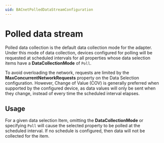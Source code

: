 ```yaml
---
uid: BACnetPolledDataStreamConfiguration
---
```


# Polled data stream

Polled data collection is the default data collection mode for the adapter. Under this mode of data collection, devices configured for polling will be requested at scheduled intervals for all properties whose data selection items have a **DataCollectionMode** of `Poll`. 

To avoid overloading the network, requests are limited by the **MaxConcurrentNetworkRequests** property on the Data Selection configuration. However, Change of Value (COV) is generally preferred when supported by the configured device, as data values will only be sent when they change, instead of every time the scheduled interval elapses.

## Usage

For a given data selection Item, omitting the **DataCollectionMode** or specifying `Poll` will cause the selected property to be polled at the scheduled interval. If no schedule is configured, then data will not be collected for the item.
